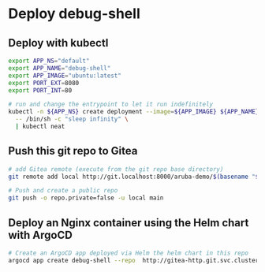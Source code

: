 # Deploy debug-shell

## Deploy with kubectl

```sh
export APP_NS="default"
export APP_NAME="debug-shell"
export APP_IMAGE="ubuntu:latest"
export PORT_EXT=8080
export PORT_INT=80

# run and change the entrypoint to let it run indefinitely
kubectl -n ${APP_NS} create deployment --image=${APP_IMAGE} ${APP_NAME} --port=${PORT_INT} -o yaml --dry-run=client \
  -- /bin/sh -c "sleep infinity" \
  | kubectl neat
```

## Push this git repo to Gitea

```sh
# add Gitea remote (execute from the git repo base directory)
git remote add local http://git.localhost:8000/aruba-demo/$(basename "${PWD}").git

# Push and create a public repo
git push -o repo.private=false -u local main
```

## Deploy an Nginx container using the Helm chart with ArgoCD

```sh
# Create an ArgoCD app deployed via Helm the helm chart in this repo
argocd app create debug-shell --repo  http://gitea-http.git.svc.cluster.local:3000/aruba-demo/debug-shell.git --path debug-shell --dest-server https://kubernetes.default.svc --dest-namespace default --sync-policy auto --upsert --values ../values.yaml
```
